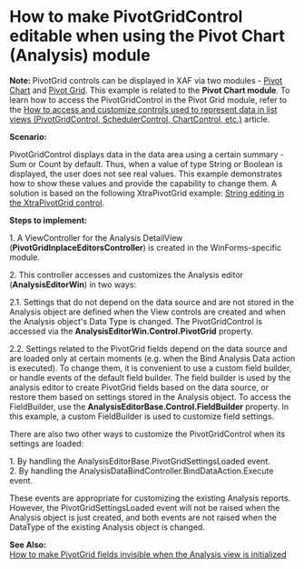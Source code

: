 # How to make PivotGridControl editable when using the Pivot Chart (Analysis) module


<p><strong>Note: </strong>PivotGrid controls can be displayed in XAF via two modules - <a href="http://documentation.devexpress.com/#Xaf/CustomDocument3025"><u>Pivot Chart</u></a> and <a href="http://documentation.devexpress.com/#Xaf/CustomDocument3303"><u>Pivot Grid</u></a>. This example is related to the <strong>Pivot Chart module</strong>. To learn how to access the PivotGridControl in the Pivot Grid module, refer to the <a href="https://www.devexpress.com/Support/Center/p/K18539">How to access and customize controls used to represent data in list views (PivotGridControl, SchedulerControl, ChartControl, etc.)</a> article.</p><p><strong>Scenario:</strong></p><p>PivotGridControl displays data in the data area using a certain summary - Sum or Count by default. Thus, when a value of type String or Boolean is displayed, the user does not see real values. This example demonstrates how to show these values and provide the capability to change them. A solution is based on the following XtraPivotGrid example: <a href="https://www.devexpress.com/Support/Center/p/E280">String editing in the XtraPivotGrid control</a>.</p><p><strong>Steps to implement:</strong></p><p>1. A ViewController for the Analysis DetailView (<strong>PivotGridInplaceEditorsController</strong>) is created in the WinForms-specific module.</p><p>2. This controller accesses and customizes the Analysis editor (<strong>AnalysisEditorWin</strong>) in two ways:</p><p>   2.1. Settings that do not depend on the data source and are not stored in the Analysis object are defined when the View controls are created and when the Analysis object's Data Type is changed. The PivotGridControl is accessed via the <strong>AnalysisEditorWin.Control.PivotGrid</strong> property.</p><p>   2.2. Settings related to the PivotGrid fields depend on the data source and are loaded only at certain moments (e.g. when the Bind Analysis Data action is executed). To change them, it is convenient to use a custom field builder, or handle events of the default field builder. The field builder is used by the analysis editor to create PivotGrid fields based on the data source, or restore them based on settings stored in the Analysis object. To access the FieldBuilder, use the <strong>AnalysisEditorBase.Control.FieldBuilder</strong> property. In this example, a custom FieldBuilder is used to customize field settings.</p><p>There are also two other ways to customize the PivotGridControl when its settings are loaded:</p><p>1. By handling the AnalysisEditorBase.PivotGridSettingsLoaded event.<br />
2. By handling the AnalysisDataBindController.BindDataAction.Execute event.</p><p>These events are appropriate for customizing the existing Analysis reports. However, the PivotGridSettingsLoaded event will not be raised when the Analysis object is just created, and both events are not raised when the DataType of the existing Analysis object is changed.</p><p><strong>See Also:</strong><br />
<a href="https://www.devexpress.com/Support/Center/p/E1395">How to make PivotGrid fields invisible when the Analysis view is initialized</a></p>

<br/>


